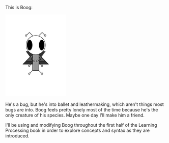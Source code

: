 This is Boog:

![Boog](Boog.png)

He's a bug, but he's into ballet and leathermaking, which aren't things most bugs are into. Boog feels pretty lonely most of the time because he's the only creature of his species. Maybe one day I'll make him a friend.

I'll be using and modifying Boog throughout the first half of the Learning Processing book in order to explore concepts and syntax as they are introduced.
